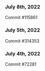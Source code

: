### July 8th, 2022

Commit #115861

### July 5th, 2022

Commit #314353


### July 4th, 2022

Commit #72281
